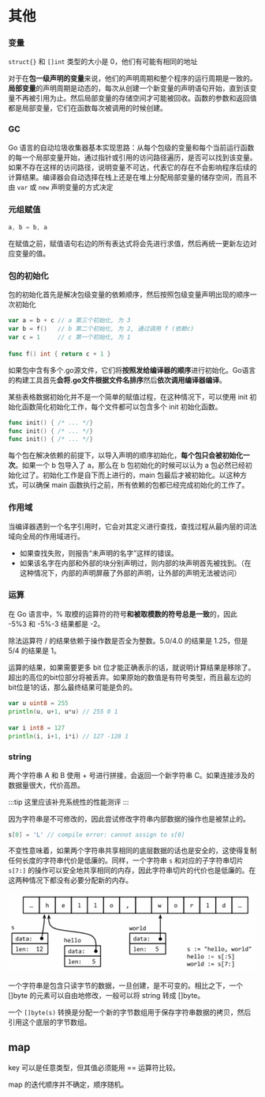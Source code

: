 # 其他

### 变量

`struct{}` 和 `[]int` 类型的大小是 0，他们有可能有相同的地址

对于在**包一级声明的变量**来说，他们的声明周期和整个程序的运行周期是一致的。**局部变量**的声明周期是动态的，每次从创建一个新变量的声明语句开始，直到该变量不再被引用为止。然后局部变量的存储空间才可能被回收。函数的参数和返回值都是局部变量，它们在函数每次被调用的时候创建。

### GC

Go 语言的自动垃圾收集器基本实现思路：从每个包级的变量和每个当前运行函数的每一个局部变量开始，通过指针或引用的访问路径遍历，是否可以找到该变量。如果不存在这样的访问路径，说明变量不可达，代表它的存在不会影响程序后续的计算结果。编译器会自动选择在栈上还是在堆上分配局部变量的储存空间，而且不由 `var` 或 `new` 声明变量的方式决定

### 元组赋值

```go
a, b = b, a
```

在赋值之前，赋值语句右边的所有表达式将会先进行求值，然后再统一更新左边对应变量的值。

### 包的初始化

包的初始化首先是解决包级变量的依赖顺序，然后按照包级变量声明出现的顺序一次初始化

```go
var a = b + c // a 第三个初始化, 为 3
var b = f()   // b 第二个初始化, 为 2, 通过调用 f (依赖c)
var c = 1     // c 第一个初始化, 为 1

func f() int { return c + 1 }
```

如果包中含有多个.go源文件，它们将**按照发给编译器的顺序**进行初始化。Go语言的构建工具首先**会将.go文件根据文件名排序**然后**依次调用编译器编译**。

某些表格数据初始化并不是一个简单的赋值过程，在这种情况下，可以使用 init 初始化函数简化初始化工作，每个文件都可以包含多个 init 初始化函数。

```go
func init() { /* ... */}
func init() { /* ... */}
func init() { /* ... */}
```

每个包在解决依赖的前提下，以导入声明的顺序初始化，**每个包只会被初始化一次**。如果一个 b 包导入了 a，那么在 b 包初始化的时候可以认为 a 包必然已经初始化过了。初始化工作是自下而上进行的，main 包最后才被初始化。以这种方式，可以确保 main 函数执行之前，所有依赖的包都已经完成初始化的工作了。  

### 作用域

当编译器遇到一个名字引用时，它会对其定义进行查找，查找过程从最内层的词法域向全局的作用域进行。
* 如果查找失败，则报告“未声明的名字”这样的错误。
* 如果该名字在内部和外部的块分别声明过，则内部的块声明首先被找到。（在这种情况下，内部的声明屏蔽了外部的声明，让外部的声明无法被访问）

### 运算

在 Go 语言中，% 取模的运算符的符号**和被取模数的符号总是一致**的，因此 -5%3 和 -5%-3 结果都是 -2。

除法运算符 / 的结果依赖于操作数是否全为整数。5.0/4.0 的结果是 1.25，但是 5/4 的结果是 1。

运算的结果，如果需要更多 bit 位才能正确表示的话，就说明计算结果是移除了。超出的高位的bit位部分将被丢弃。如果原始的数值是有符号类型，而且最左边的bit位是1的话，那么最终结果可能是负的。

```go
var u uint8 = 255
println(u, u+1, u*u) // 255 0 1

var i int8 = 127
println(i, i+1, i*i) // 127 -128 1
```

### string

两个字符串 A 和 B 使用 + 号进行拼接，会返回一个新字符串 C。如果连接涉及的数据量很大，代价高昂。

:::tip
这里应该补充系统性的性能测评
:::

因为字符串是不可修改的，因此尝试修改字符串内部数据的操作也是被禁止的。

```go
s[0] = 'L' // compile error: cannot assign to s[0]
```

不变性意味着，如果两个字符串共享相同的底层数据的话也是安全的，这使得复制任何长度的字符串代价是低廉的。同样，一个字符串 `s` 和对应的子字符串切片 `s[7:]` 的操作可以安全地共享相同的内存，因此字符串切片的代价也是低廉的。在这两种情况下都没有必要分配新的内存。

![](./image/2022-01-31-12-42-38.png)

一个字符串是包含只读字节的数据，一旦创建，是不可变的。相比之下，一个 []byte 的元素可以自由地修改，一般可以将 string 转成 []byte。

一个 `[]byte(s)` 转换是分配一个新的字节数组用于保存字符串数据的拷贝，然后引用这个底层的字节数组。

## map

key 可以是任意类型，但其值必须能用 == 运算符比较。

map 的迭代顺序并不确定，顺序随机。